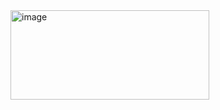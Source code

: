 <img width="318" height="143" alt="image" src="https://github.com/user-attachments/assets/b6ffb6e7-b9ac-426f-bf03-65609420d195" />
